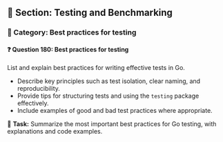 ## 📘 Section: Testing and Benchmarking  
### 🔹 Category: Best practices for testing  
#### ❓ Question 180: Best practices for testing

List and explain best practices for writing effective tests in Go.

- Describe key principles such as test isolation, clear naming, and reproducibility.
- Provide tips for structuring tests and using the `testing` package effectively.
- Include examples of good and bad test practices where appropriate.

🔧 **Task:** Summarize the most important best practices for Go testing, with explanations and code examples.
